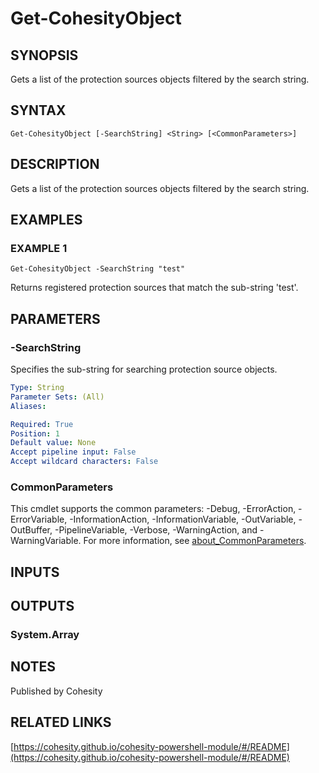 # Get-CohesityObject

## SYNOPSIS
Gets a list of the protection sources objects filtered by the search string.

## SYNTAX

```
Get-CohesityObject [-SearchString] <String> [<CommonParameters>]
```

## DESCRIPTION
Gets a list of the protection sources objects filtered by the search string.

## EXAMPLES

### EXAMPLE 1
```
Get-CohesityObject -SearchString "test"
```

Returns registered protection sources that match the sub-string 'test'.

## PARAMETERS

### -SearchString
Specifies the sub-string for searching protection source objects.

```yaml
Type: String
Parameter Sets: (All)
Aliases:

Required: True
Position: 1
Default value: None
Accept pipeline input: False
Accept wildcard characters: False
```

### CommonParameters
This cmdlet supports the common parameters: -Debug, -ErrorAction, -ErrorVariable, -InformationAction, -InformationVariable, -OutVariable, -OutBuffer, -PipelineVariable, -Verbose, -WarningAction, and -WarningVariable. For more information, see [about_CommonParameters](http://go.microsoft.com/fwlink/?LinkID=113216).

## INPUTS

## OUTPUTS

### System.Array
## NOTES
Published by Cohesity

## RELATED LINKS

[https://cohesity.github.io/cohesity-powershell-module/#/README](https://cohesity.github.io/cohesity-powershell-module/#/README)

